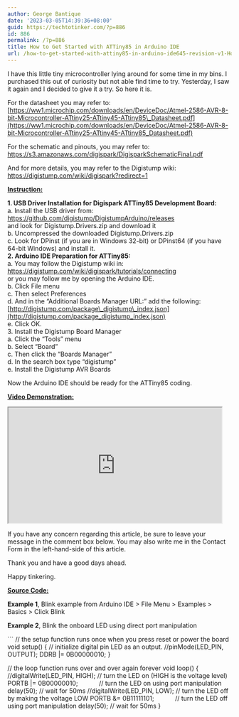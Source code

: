 ```yaml
---
author: George Bantique
date: '2023-03-05T14:39:36+08:00'
guid: https://techtotinker.com/?p=886
id: 886
permalink: /?p=886
title: How to Get Started with ATTiny85 in Arduino IDE
url: /how-to-get-started-with-attiny85-in-arduino-ide645-revision-v1-How-to-Get-Started-with-ATTiny85-in-Arduino-IDE
---
```



I have this little tiny microcontroller lying around for some time in my bins. I purchased this out of curiosity but not able find time to try. Yesterday, I saw it again and I decided to give it a try. So here it is.

For the datasheet you may refer to:  
[https://ww1.microchip.com/downloads/en/DeviceDoc/Atmel-2586-AVR-8-bit-Microcontroller-ATtiny25-ATtiny45-ATtiny85\_Datasheet.pdf](https://ww1.microchip.com/downloads/en/DeviceDoc/Atmel-2586-AVR-8-bit-Microcontroller-ATtiny25-ATtiny45-ATtiny85_Datasheet.pdf)

For the schematic and pinouts, you may refer to:  
<https://s3.amazonaws.com/digispark/DigisparkSchematicFinal.pdf>

And for more details, you may refer to the Digistump wiki:  
<https://digistump.com/wiki/digispark?redirect=1>

**<u>Instruction:</u>**

**1. USB Driver Installation for Digispark ATTiny85 Development Board:**  
a. Install the USB driver from:  
<https://github.com/digistump/DigistumpArduino/releases>  
and look for Digistump.Drivers.zip and download it  
b. Uncompressed the downloaded Digistump.Drivers.zip  
c. Look for DPinst (if you are in Windows 32-bit) or DPinst64 (if you have 64-bit Windows) and install it.  
**2. Arduino IDE Preparation for ATTiny85:**  
a. You may follow the Digistump wiki in:  
<https://digistump.com/wiki/digispark/tutorials/connecting>  
or you may follow me by opening the Arduino IDE.  
b. Click File menu  
c. Then select Preferences  
d. And in the “Additional Boards Manager URL:” add the following:  
[http://digistump.com/package\_digistump\_index.json](http://digistump.com/package_digistump_index.json)  
e. Click OK.  
3\. Install the Digistump Board Manager  
a. Click the “Tools” menu  
b. Select “Board”  
c. Then click the “Boards Manager”  
d. In the search box type “digistump”  
e. Install the Digistump AVR Boards

Now the Arduino IDE should be ready for the ATTiny85 coding.

**<u>Video Demonstration:</u>**  
<iframe allowfullscreen="allowfullscreen" height="260" loading="lazy" src="https://www.youtube.com/embed/TarVJQiSxs8" width="480"></iframe>

If you have any concern regarding this article, be sure to leave your message in the comment box below. You may also write me in the Contact Form in the left-hand-side of this article.

Thank you and have a good days ahead.

Happy tinkering.

**<u>Source Code:</u>**

**Example 1**, Blink example from Arduino IDE &gt; File Menu &gt; Examples &gt; Basics &gt; Click Blink

**Example 2**, Blink the onboard LED using direct port manipulation

<div style="clear: both; text-align: left;"></div>```
// the setup function runs once when you press reset or power the board
void setup() {
  // initialize digital pin LED as an output.
  //pinMode(LED_PIN, OUTPUT);
  DDRB |= 0B00000010;
}

// the loop function runs over and over again forever
void loop() {
  //digitalWrite(LED_PIN, HIGH);   // turn the LED on (HIGH is the voltage level)
  PORTB |= 0B00000010;	           // turn the LED on using port manipulation
  delay(50);                       // wait for 50ms
  //digitalWrite(LED_PIN, LOW);    // turn the LED off by making the voltage LOW
  PORTB &= 0B11111101;	           // turn the LED off using port manipulation
  delay(50);                       // wait for 50ms
}

```